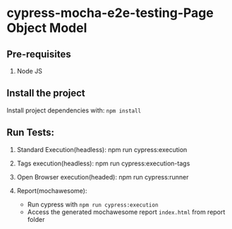 # cypress-mocha-e2e-testing-Page Object Model

## Pre-requisites

1. Node JS

## Install the project

Install project dependencies with: `npm install`

## Run Tests:

1. Standard Execution(headless): npm run cypress:execution
2. Tags execution(headless): npm run cypress:execution-tags
3. Open Browser execution(headed): npm run cypress:runner
4. Report(mochawesome):

   - Run cypress with `npm run cypress:execution`
   - Access the generated mochawesome report `index.html` from report folder
  
